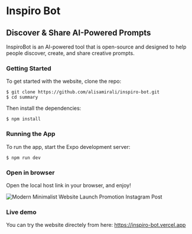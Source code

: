 # Inspiro Bot

## Discover & Share AI-Powered Prompts

InspiroBot is an AI-powered tool that is open-source and designed to help people discover, create, and share creative prompts.


### Getting Started

To get started with the website, clone the repo:

```
$ git clone https://github.com/alisamirali/inspiro-bot.git
$ cd summary
```

Then install the dependencies:

```
$ npm install
```

### Running the App

To run the app, start the Expo development server:

```
$ npm run dev
```

### Open in browser

Open the local host link in your browser, and enjoy!


![Modern Minimalist Website Launch Promotion Instagram Post](https://github.com/alisamirali/inspiro-bot/assets/62913154/655e4f56-6d37-43df-8abf-fe7c3b14e415)

### Live demo

You can try the website directely from here: https://inspiro-bot.vercel.app

